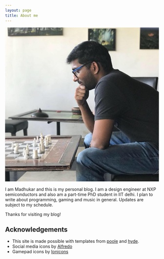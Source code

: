 ```yaml
---
layout: page
title: About me
---
```

![Madhukar](/assets/personal/showoff.jpg)

I am Madhukar and this is my personal blog. I am a design engineer at NXP semiconductors and also am a part-time PhD student in IIT delhi. 
I plan to write about programming, gaming and music in general. Updates are subject to my schedule. 

Thanks for visiting my blog!

## Acknowledgements
 - This site is made possible with templates from [poole](https://github.com/poole/poole) and [hyde](https://github.com/poole/hyde).
 - Social media icons by [Alfredo](https://www.iconfinder.com/AlfredoCreates)
 - Gamepad icons by [Ionicons](http://ionicons.com)

